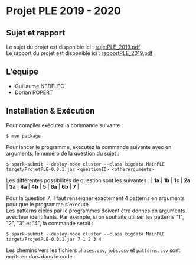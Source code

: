 # Projet PLE 2019 - 2020

## Sujet et rapport
Le sujet du projet est disponible ici : [sujetPLE_2019.pdf](./sujetPLE_2019.pdf)  
Le rapport du projet est disponible ici : [rapportPLE_2019.pdf](./rapportPLE_2019.pdf)

## L'équipe
* Guillaume NEDELEC
* Dorian ROPERT

## Installation & Exécution
Pour compiler exécutez la commande suivante : 

    $ mvn package
    
Pour lancer le programme, executez la commande suivante avec en arguments, le numéro de la question du sujet :
    
    $ spark-submit --deploy-mode cluster --class bigdata.MainPLE target/ProjetPLE-0.0.1.jar <questionID> <otherArguments>
    
Les différentes possibilités de question sont les suivantes : 
| **1a** | **1b** | **1c** | **2a** | **3a** | **4a** | **4b** | **5** | **6a** | **6b** | **7** |

Pour la question 7, il faut renseigner exactement 4 patterns en arguments pour que le programme s'execute.  
Les patterns ciblés par le programmes doivent être donnés en arguments avec leur identifiants. Par exemple, si on souhaite utiliser les patterns "1", "2", "3" et "4", la commande serait : 

    $ spark-submit --deploy-mode cluster --class bigdata.MainPLE target/ProjetPLE-0.0.1.jar 7 1 2 3 4

Les chemins vers les fichiers `phases.csv`, `jobs.csv` et `patterns.csv` sont écrits en durs dans le code.  
